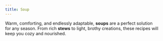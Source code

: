 ```yaml
---
title: Soup
---
```


Warm, comforting, and endlessly adaptable, **soups** are a perfect solution for any season. From rich **stews** to light, brothy creations, these recipes will keep you cozy and nourished.
